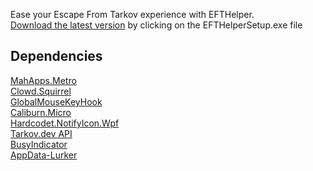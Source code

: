 Ease your Escape From Tarkov experience with EFTHelper. <br>
[Download the latest version](https://github.com/ZeQuyk/EFTHelper/releases/latest) by clicking on the EFTHelperSetup.exe file

## Dependencies
[MahApps.Metro](https://github.com/MahApps/MahApps.Metro) <br>
[Clowd.Squirrel](https://github.com/clowd/Clowd.Squirrel) <br>
[GlobalMouseKeyHook](https://github.com/gmamaladze/globalmousekeyhook) <br>
[Caliburn.Micro](https://caliburnmicro.com/) <br>
[Hardcodet.NotifyIcon.Wpf](https://github.com/hardcodet/wpf-notifyicon)<br>
[Tarkov.dev API](https://github.com/the-hideout/tarkov-api)<br>
[BusyIndicator](https://github.com/Peoky/BusyIndicator)<br>
[AppData-Lurker](https://github.com/C1rdec/AppData-Lurker)
